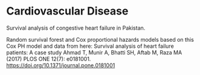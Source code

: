 # Cardiovascular Disease
Survival analysis of congestive heart failure in Pakistan. 

Random survival forest and Cox proportional hazards models based on this Cox PH model and data from here:
Survival analysis of heart failure patients: A case study 
Ahmad T, Munir A, Bhatti SH, Aftab M, Raza MA (2017) PLOS ONE 12(7): e0181001. https://doi.org/10.1371/journal.pone.0181001
